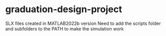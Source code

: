 # graduation-design-project
SLX files created in MATLAB2022b version
Need to add the scripts folder and subfolders to the PATH to make the simulation work
